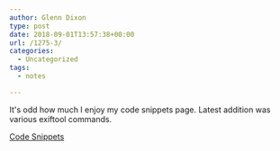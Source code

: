 ```yaml
---
author: Glenn Dixon
type: post
date: 2018-09-01T13:57:38+00:00
url: /1275-3/
categories:
  - Uncategorized
tags:
  - notes

---
```

It's odd how much I enjoy my code snippets page. Latest addition was various exiftool commands.

[Code Snippets](https://glenn.thedixons.net/code-snippets/)